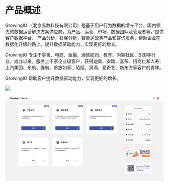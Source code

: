 # 产品概述

GrowingIO （北京易数科技有限公司）是基于用户行为数据的增长平台，国内领先的数据运营解决方案供应商。为产品、运营、市场、数据团队及管理者等，提供客户数据平台、  产品分析、获客分析，智能运营等产品和咨询服务，帮助企业在数据化升级的路上，提升数据驱动能力，实现更好的增长。

GrowingIO 专注于零售、电商、金融、酒旅航司、教育、内容社区、B2B等行业，成立以来，服务上千家企业级客户，获得迪奥、安踏、喜茶、招商仁和人寿、上汽集团、东航、春航、首旅如家、陌陌、滴滴、爱奇艺、新东方等客户的青睐。

GrowingIO 帮助客户提升数据驱动能力，实现更好的增长。



![](https://docs.growingio.com/.gitbook/assets/-LGNxeGABUADKiTWTaEM-LIEN5IgjD_lm1zFG-YX-LIEN8O7RZ9ipiI48vpk45_4_conversion_1_.gif)

![&#x4EA7;&#x54C1;&#x9996;&#x9875;&#xFF1A;&#x5728;&#x8FD9;&#x91CC;&#x60A8;&#x53EF;&#x4EE5;&#x4F7F;&#x7528;&#x4EA7;&#x54C1;&#x5206;&#x6790;&#xFF0C;&#x667A;&#x80FD;&#x8FD0;&#x8425;&#xFF0C;&#x83B7;&#x5BA2;&#x5206;&#x6790;&#xFF0C;&#x7528;&#x6237;&#x5E93;&#xFF0C;&#x6570;&#x636E;&#x4E2D;&#x5FC3;&#x548C;&#x9879;&#x76EE;&#x7BA1;&#x7406;&#x529F;&#x80FD;&#x3002;](../.gitbook/assets/image%20%2868%29.png)





